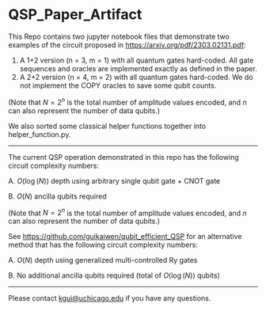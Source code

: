 # QSP_Paper_Artifact
This Repo contains two jupyter notebook files that demonstrate two examples of the circuit proposed in https://arxiv.org/pdf/2303.02131.pdf:

1. A 1+2 version (n = 3, m = 1) with all quantum gates hard-coded. All gate sequences and oracles are implemented exactly as defined in the paper.
2. A 2+2 version (n = 4, m = 2) with all quantum gates hard-coded. We do not implement the COPY oracles to save some qubit counts.

(Note that $N = 2^n$ is the total number of amplitude values encoded, and $n$ can also represent the number of data qubits.)

We also sorted some classical helper functions together into helper_function.py.

-------------------------------
The current QSP operation demonstrated in this repo has the following circuit complexity numbers:

A. $O(\log(N))$ depth using arbitrary single qubit gate + CNOT gate

B. $O(N)$ ancilla qubits required

(Note that $N = 2^n$ is the total number of amplitude values encoded, and $n$ can also represent the number of data qubits.)

See https://github.com/guikaiwen/qubit_efficient_QSP for an alternative method that has the following circuit complexity numbers:

A. $O(N)$ depth using generalized multi-controlled Ry gates

B. No additional ancilla qubits required (total of $O(\log(N))$ qubits)

-------------------------------
Please contact kgui@uchicago.edu if you have any questions.
